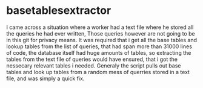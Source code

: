 # basetablesextractor

I came across a  situation where
a worker had a text file where he stored 
all the queries he had ever written, Those 
queries however are not going to be in this
git for privacy means. It was required that i get all
the base tables and lookup tables from the list of queries,
that had span more than 31000 lines of code, the database itself had huge amounts of
tables, so extracting the tables from the text file of queries would have ensured, that 
i got the nessecary relevant tables i needed. Generaly the script pulls out base tables
and look up tables from a random mess of querries stored in a text file, and was simply a quick fix.
